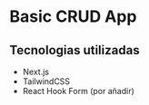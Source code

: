 # Basic CRUD App

## Tecnologias utilizadas

* Next.js
* TailwindCSS
* React Hook Form (por añadir)

